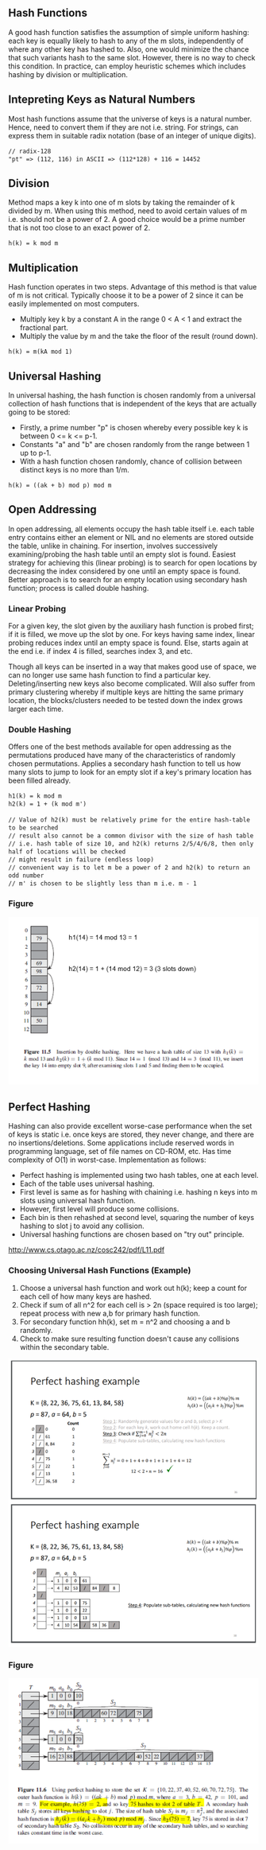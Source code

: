 ## Hash Functions

A good hash function satisfies the assumption of simple uniform hashing: each key is equally likely to hash to any of the m slots, independently of where any other key has hashed to. Also, one would minimize the chance that such variants hash to the same slot. However, there is no way to check this condition. In practice, can employ heuristic schemes which includes hashing by division or multiplication.

## Intepreting Keys as Natural Numbers

Most hash functions assume that the universe of keys is a natural number. Hence, need to convert them if they are not i.e. string. For strings, can express them in suitable radix notation (base of an integer of unique digits).

```
// radix-128
"pt" => (112, 116) in ASCII => (112*128) + 116 = 14452
```

## Division

Method maps a key k into one of m slots by taking the remainder of k divided by m. When using this method, need to avoid certain values of m i.e. should not be a power of 2. A good choice would be a prime number that is not too close to an exact power of 2.

```
h(k) = k mod m
```

## Multiplication

Hash function operates in two steps. Advantage of this method is that value of m is not critical. Typically choose it to be a power of 2 since it can be easily implemented on most computers.

- Multiply key k by a constant A in the range 0 < A < 1 and extract the fractional part.
- Multiply the value by m and the take the floor of the result (round down).

```
h(k) = m(kA mod 1)
```

## Universal Hashing

In universal hashing, the hash function is chosen randomly from a universal collection of hash functions that is independent of the keys that are actually going to be stored:

- Firstly, a prime number "p" is chosen whereby every possible key k is between 0 <= k <= p-1.
- Constants "a" and "b" are chosen randomly from the range between 1 up to p-1.
- With a hash function chosen randomly, chance of collision between distinct keys is no more than 1/m.

```
h(k) = ((ak + b) mod p) mod m
```

## Open Addressing

In open addressing, all elements occupy the hash table itself i.e. each table entry contains either an element or NIL and no elements are stored outside the table, unlike in chaining. For insertion, involves successively examining/probing the hash table until an empty slot is found. Easiest strategy for achieving this (linear probing) is to search for open locations by decreasing the index considered by one until an empty space is found. Better approach is to search for an empty location using secondary hash function; process is called double hashing.

### Linear Probing

For a given key, the slot given by the auxiliary hash function is probed first; if it is filled, we move up the slot by one. For keys having same index, linear probing reduces index until an empty space is found. Else, starts again at the end i.e. if index 4 is filled, searches index 3, and etc.

Though all keys can be inserted in a way that makes good use of space, we can no longer use same hash function to find a particular key. Deleting/inserting new keys also become complicated. Will also suffer from primary clustering whereby if multiple keys are hitting the same primary location, the blocks/clusters needed to be tested down the index grows larger each time.

### Double Hashing

Offers one of the best methods available for open addressing as the permutations produced have many of the characteristics of randomly chosen permutations. Applies a secondary hash function to tell us how many slots to jump to look for an empty slot if a key's primary location has been filled already.

```
h1(k) = k mod m
h2(k) = 1 + (k mod m')

// Value of h2(k) must be relatively prime for the entire hash-table to be searched
// result also cannot be a common divisor with the size of hash table
// i.e. hash table of size 10, and h2(k) returns 2/5/4/6/8, then only half of locations will be checked
// might result in failure (endless loop)
// convenient way is to let m be a power of 2 and h2(k) to return an odd number
// m' is chosen to be slightly less than m i.e. m - 1
```

### Figure

<img src="../../images/hash-table-double-hashing.PNG">

## Perfect Hashing

Hashing can also provide excellent worse-case performance when the set of keys is static i.e. once keys are stored, they never change, and there are no insertions/deletions. Some applications include reserved words in programming language, set of file names on CD-ROM, etc. Has time complexity of O(1) in worst-case. Implementation as follows:

- Perfect hashing is implemented using two hash tables, one at each level.
- Each of the table uses universal hashing.
- First level is same as for hashing with chaining i.e. hashing n keys into m slots using universal hash function.
- However, first level will produce some collisions.
- Each bin is then rehashed at second level, squaring the number of keys hashing to slot j to avoid any collision.
- Universal hashing functions are chosen based on "try out" principle.

http://www.cs.otago.ac.nz/cosc242/pdf/L11.pdf

### Choosing Universal Hash Functions (Example)

1. Choose a universal hash function and work out h(k); keep a count for each cell of how many keys are hashed.
2. Check if sum of all n^2 for each cell is > 2n (space required is too large); repeat process with new a,b for primary hash function.
3. For secondary function hh(k), set m = n^2 and choosing a and b randomly.
4. Check to make sure resulting function doesn't cause any collisions within the secondary table.

<img src="../../images/hash-table-perfect-hashing-example.PNG">

### Figure

<img src="../../images/hash-table-perfect-hashing.PNG">
